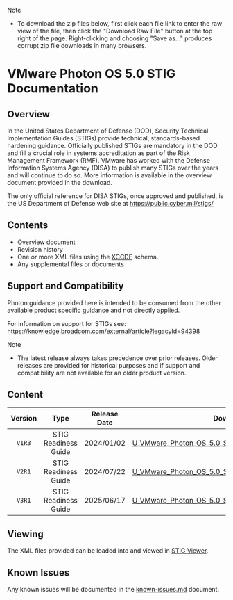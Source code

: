 > [!NOTE]
> - To download the zip files below, first click each file link to enter the raw view of the file, then click the "Download Raw File" button at the top right of the page. Right-clicking and choosing "Save as..." produces corrupt zip file downloads in many browsers.

# VMware Photon OS 5.0 STIG Documentation

## Overview
In the United States Department of Defense (DOD), Security Technical Implementation Guides (STIGs) provide technical, standards-based hardening guidance. Officially published STIGs are mandatory in the DOD and fill a crucial role in systems accreditation as part of the Risk Management Framework (RMF). VMware has worked with the Defense Information Systems Agency (DISA) to publish many STIGs over the years and will continue to do so. More information is available in the overview document provided in the download.

The only official reference for DISA STIGs, once approved and published, is the US Department of Defense web site at https://public.cyber.mil/stigs/

## Contents
- Overview document
- Revision history
- One or more XML files using the [XCCDF](https://csrc.nist.gov/Projects/Security-Content-Automation-Protocol/Specifications/xccdf) schema.
- Any supplemental files or documents

## Support and Compatibility
Photon guidance provided here is intended to be consumed from the other available product specific guidance and not directly applied.

For information on support for STIGs see: https://knowledge.broadcom.com/external/article?legacyId=94398

> [!NOTE]
> - The latest release always takes precedence over prior releases. Older releases are provided for historical purposes and if support and compatibility are not available for an older product version. 


## Content
|      Version      |        Type        |     Release Date   |      Download      |
|:-----------------:|:------------------:|:------------------:|:------------------:|
|     `V1R3`        |STIG Readiness Guide|     2024/01/02     |[U_VMware_Photon_OS_5.0_STIG_Readiness_Guide_v1r3.zip](U_VMware_Photon_OS_5.0_STIG_Readiness_Guide_v1r3.zip)|
|     `V2R1`        |STIG Readiness Guide|     2024/07/22     |[U_VMware_Photon_OS_5.0_STIG_Readiness_Guide_v2r1.zip](U_VMware_Photon_OS_5.0_STIG_Readiness_Guide_v2r1.zip)|
|     `V3R1`        |STIG Readiness Guide|     2025/06/17     |[U_VMware_Photon_OS_5.0_STIG_Readiness_Guide_v3r1.zip](U_VMware_Photon_OS_5.0_STIG_Readiness_Guide_v3r1.zip)|


## Viewing
The XML files provided can be loaded into and viewed in [STIG Viewer](https://public.cyber.mil/stigs/stig-viewing-tools/).  

## Known Issues
Any known issues will be documented in the [known-issues.md](known-issues.md) document.  

